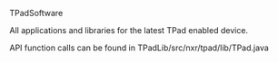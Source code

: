 TPadSoftware

All applications and libraries for the latest TPad enabled device.

API function calls can be found in TPadLib/src/nxr/tpad/lib/TPad.java
